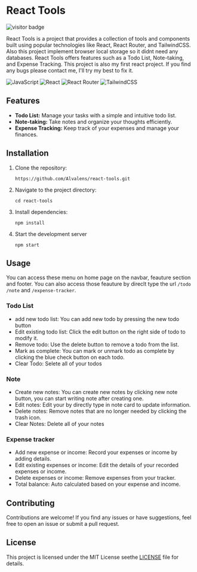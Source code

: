 
# React Tools

![visitor badge](https://visitor-badge.laobi.icu/badge?page_id=aleph-discord-bot.visitor-badge)

React Tools is a project that provides a collection of tools and components built using popular technologies like React, React Router, and TailwindCSS. Also this project implement browser local storage so it didnt need any databases. React Tools offers features such as a Todo List, Note-taking, and Expense Tracking. This project is also my first react project. If you find any bugs please contact me, I'll try my best to fix it.

![JavaScript](https://img.shields.io/badge/javascript-%23323330.svg?style=for-the-badge&logo=javascript&logoColor=%23F7DF1E) ![React](https://img.shields.io/badge/react-%2320232a.svg?style=for-the-badge&logo=react&logoColor=%2361DAFB) ![React Router](https://img.shields.io/badge/React_Router-CA4245?style=for-the-badge&logo=react-router&logoColor=white) ![TailwindCSS](https://img.shields.io/badge/tailwindcss-%2338B2AC.svg?style=for-the-badge&logo=tailwind-css&logoColor=white)

## Features

* **Todo List:** Manage your tasks with a simple and intuitive todo list.
* **Note-taking:** Take notes and organize your thoughts efficiently.
* **Expense Tracking:** Keep track of your expenses and manage your finances.

## Installation

1. Clone the repository:

   ```git
   https://github.com/Alvalens/react-tools.git
   ```
2. Navigate to the project directory:

   ```shell
   cd react-tools
   ```
3. Install dependencies:

   ```
   npm install
   ```
4. Start the development server

   ```shell
   npm start
   ```

## Usage

You can access these menu on home page on the navbar, feauture section and footer. You can also access those feauture by direclt type the url `/todo` `/note` and `/expense-tracker`.

### Todo List

* add new todo list: You can add new todo by pressing the new todo button
* Edit existing todo list: Click the edit button on the right side of todo to modify it.
* Remove todo: Use the delete button to remove a todo from the list.
* Mark as complete: You can mark or unmark todo as complete by clicking the blue check button on each todo.
* Clear Todo: Selete all of your todos

### Note

* Create new notes: You can create new notes by clicking new note button, you can start writing note after creating one.
* Edit notes: Edit your by directly type in note card to update information.
* Delete notes: Remove notes that are no longer needed by clicking the trash icon.
* Clear Notes: Delete all of your notes

### Expense tracker

* Add new expense or income: Record your expenses or income by adding details.
* Edit existing expenses or income: Edit the details of your recorded expenses or income.
* Delete expenses or income: Remove expenses from your tracker.
* Total balance: Auto calculated based on your expense and income.

## Contributing

Contributions are welcome! If you find any issues or have suggestions, feel free to open an issue or submit a pull request.

## License

This project is licensed under the MIT License seethe [LICENSE](LICENSE) file for details.
